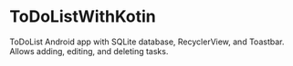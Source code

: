 # ToDoListWithKotin
ToDoList Android app with SQLite database, RecyclerView, and Toastbar. Allows adding, editing, and deleting tasks.
